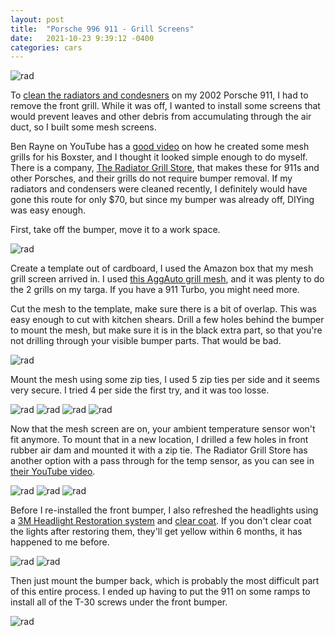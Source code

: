 ```yaml
---
layout: post
title:  "Porsche 996 911 - Grill Screens"
date:   2021-10-23 9:39:12 -0400
categories: cars
---
```


![rad](/images/mesh/13.jpg)

To [clean the radiators and condesners](https://rskelton.com/porsche-911-clean-radiator-grill/) on my 2002 Porsche 911, I had to remove the front grill. While it was off, I wanted to install some screens that would prevent leaves and other debris from accumulating through the air duct, so I built some mesh screens. 

Ben Rayne on YouTube has a [good video](https://www.youtube.com/watch?v=nkD17zjTs2Q) on how he created some mesh grills for his Boxster, and I thought it looked simple enough to do myself. There is a company, [The Radiator Grill Store](https://www.radiatorgrillstore.com/product-page/porsche-911-996-2-side-radiator-grilles-no-center-fits-base-and-4), that makes these for 911s and other Porsches, and their grills do not require bumper removal. If my radiators and condensers were cleaned recently, I definitely would have gone this route for only $70, but since my bumper was already off, DIYing was easy enough. 

First, take off the bumper, move it to a work space. 

![rad](/images/mesh/1.jpg)

Create a template out of cardboard, I used the Amazon box that my mesh grill screen arrived in. I used [this AggAuto grill mesh](https://amzn.to/3B8N3JQ), and it was plenty to do the 2 grills on my targa. If you have a 911 Turbo, you might need more. 

Cut the mesh to the template, make sure there is a bit of overlap. This was easy enough to cut with kitchen shears. Drill a few holes behind the bumper to mount the mesh, but make sure it is in the black extra part, so that you're not drilling through your visible bumper parts. That would be bad. 

![rad](/images/mesh/2.jpg)

Mount the mesh using some zip ties, I used 5 zip ties per side and it seems very secure. I tried 4 per side the first try, and it was too losse. 

![rad](/images/mesh/3.jpg)
![rad](/images/mesh/4.jpg)
![rad](/images/mesh/5.jpg)
![rad](/images/mesh/6.jpg)

Now that the mesh screen are on, your ambient temperature sensor won't fit anymore. To mount that in a new location, I drilled a few holes in front rubber air dam and mounted it with a zip tie. The Radiator Grill Store has another option with a pass through for the temp sensor, as you can see in [their YouTube video](https://www.youtube.com/watch?v=2j9TS-B5KUc&t=76s). 

![rad](/images/mesh/7.jpg)
![rad](/images/mesh/8.jpg)
![rad](/images/mesh/9.jpg)

Before I re-installed the front bumper, I also refreshed the headlights using a [3M Headlight Restoration system](https://amzn.to/3GgJDs3) and [clear coat](https://amzn.to/3pxuD3o). If you don't clear coat the lights after restoring them, they'll get yellow within 6 months, it has happened to me before. 

![rad](/images/mesh/10.jpg)
![rad](/images/mesh/11.jpg)

Then just mount the bumper back, which is probably the most difficult part of this entire process. I ended up having to put the 911 on some ramps to install all of the T-30 screws under the front bumper.

![rad](/images/mesh/12.jpg)

